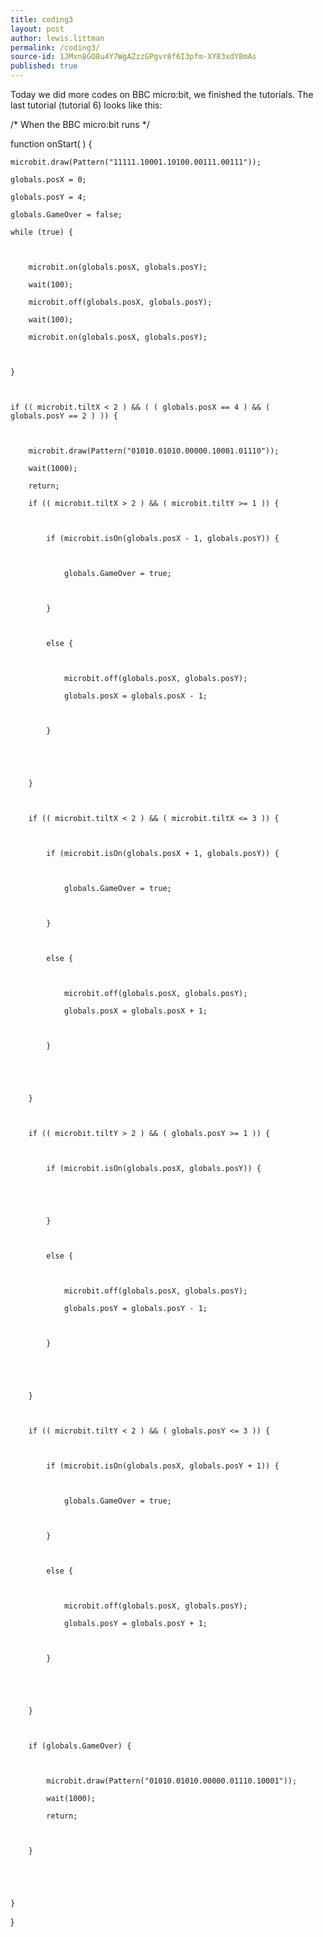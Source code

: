 ```yaml
---
title: coding3
layout: post
author: lewis.littman
permalink: /coding3/
source-id: 1JMxn8GO8u4Y7WgAZzzGPgvr8f6I3pfm-XY83xdY8mAs
published: true
---
```

Today we did more codes on BBC micro:bit, we finished the tutorials. The last tutorial (tutorial 6) looks like this:

/* When the BBC micro:bit runs  */

function onStart(  ) {

	microbit.draw(Pattern("11111.10001.10100.00111.00111"));

	globals.posX = 0;

	globals.posY = 4;

	globals.GameOver = false;

	while (true) {

		

		microbit.on(globals.posX, globals.posY);

		wait(100);

		microbit.off(globals.posX, globals.posY);

		wait(100);

		microbit.on(globals.posX, globals.posY);

		

	}

	

	if (( microbit.tiltX < 2 ) && ( ( globals.posX == 4 ) && ( globals.posY == 2 ) )) {

		

		microbit.draw(Pattern("01010.01010.00000.10001.01110"));

		wait(1000);

		return;

		if (( microbit.tiltX > 2 ) && ( microbit.tiltY >= 1 )) {

			

			if (microbit.isOn(globals.posX - 1, globals.posY)) {

				

				globals.GameOver = true;

				

			}

			

			else {

				

				microbit.off(globals.posX, globals.posY);

				globals.posX = globals.posX - 1;

				

			}

			

			

		}

		

		if (( microbit.tiltX < 2 ) && ( microbit.tiltX <= 3 )) {

			

			if (microbit.isOn(globals.posX + 1, globals.posY)) {

				

				globals.GameOver = true;

				

			}

			

			else {

				

				microbit.off(globals.posX, globals.posY);

				globals.posX = globals.posX + 1;

				

			}

			

			

		}

		

		if (( microbit.tiltY > 2 ) && ( globals.posY >= 1 )) {

			

			if (microbit.isOn(globals.posX, globals.posY)) {

				

				

			}

			

			else {

				

				microbit.off(globals.posX, globals.posY);

				globals.posY = globals.posY - 1;

				

			}

			

			

		}

		

		if (( microbit.tiltY < 2 ) && ( globals.posY <= 3 )) {

			

			if (microbit.isOn(globals.posX, globals.posY + 1)) {

				

				globals.GameOver = true;

				

			}

			

			else {

				

				microbit.off(globals.posX, globals.posY);

				globals.posY = globals.posY + 1;

				

			}

			

			

		}

		

		if (globals.GameOver) {

			

			microbit.draw(Pattern("01010.01010.00000.01110.10001"));

			wait(1000);

			return;

			

		}

		

		

	}

	

	

}

